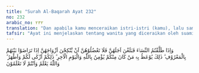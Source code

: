 ```yaml
---
title: "Surah Al-Baqarah Ayat 232"
no: 232
arabic_no: ٢٣٢
translation: "Dan apabila kamu menceraikan istri-istri (kamu), lalu sampai idahnya, maka jangan kamu halangi mereka menikah (lagi) dengan calon suaminya, apabila telah terjalin kecocokan di antara mereka dengan cara yang baik. Itulah yang dinasihatkan kepada orang-orang di antara kamu yang beriman kepada Allah dan hari akhir. Itu lebih suci bagimu dan lebih bersih. Dan Allah mengetahui, sedangkan kamu tidak mengetahui."
tafsir: "Ayat ini menjelaskan tentang wanita yang diceraikan oleh suaminya dan kemungkinan akan kawin lagi, baik dia akan kawin dengan bekas suaminya maupun dengan laki-laki lain. Dalam menanggapi ayat ini, para ulama fikih berselisih tentang siapa yang dimaksud oleh ayat tersebut, khususnya dalam kalimat \"janganlah kamu menghalang-halangi\".\n\nImam Syafi'i berpendapat bahwa larangan itu ditujukan kepada wali, berdasarkan hadis yang diriwayatkan oleh Imam al-Bukhari tentang Qasim Ma'qil bin Yasir. Ma'qil mempunyai seorang saudara perempuan yang dinikahi oleh Abibaddah. Kemudian ia dicerai oleh suaminya. Setelah selesai idahnya, Abibaddah merasa menyesal dan ingin kembali kepada bekas istrinya itu. Tetapi Ma'qil, sebagai wali, tidak menyetujuinya sehingga peristiwa ini diketahui oleh Rasulullah saw dan kemudian turunlah ayat di atas dan Ma'qil memperkenankan Abibaddah kembali kepada saudaranya.\n\nDari riwayat yang merupakan sebab turunnya ayat ini, jelas bahwa larangan itu ditujukan kepada wali. Seandainya larangan dalam ayat itu tidak ditujukan kepada wali, niscaya perempuan itu dapat menikah sendiri dan tidak perlu tertunda oleh sikap Ma'qil tersebut sebagai walinya.\n\nMaka jelas bahwa akad nikah tetap dilangsungkan oleh wali. Imam Hanafi berpendapat sebaliknya; larangan itu ditujukan bukan kepada wali tetapi kepada suami. Hal ini dapat terjadi bila bekas suami menghalangi bekas istrinya untuk kawin dengan orang lain. Dengan demikian ayat tersebut menurut Abu Hanifah tidak menunjukkan bahwa wali menjadi syarat sah akad pernikahan. Sebagaimana diketahui, Imam Abu Hanifah berpendapat bahwa wanita yang berstatus janda dapat melakukan akad nikah tanpa melalui wali.\n\nBaik wali atau pun bekas suami tidak boleh menghalang-halangi seorang perempuan yang akan kawin. Adat yang berlaku pada zaman jahiliah para wali terlalu mencampuri dengan cara sewenang-wenang soal perkawinan sehingga perempuan tidak mempunyai kebebasan dalam memilih calon suaminya, bahkan mereka dipaksa menikah dengan laki-laki yang tidak disukainya. Demikianlah ajaran Al-Qur'an mengenai hukum perkawinan, ajaran yang hanya dapat diterima oleh orang yang beriman kepada Allah dan hari kemudian, karena hanya orang yang berimanlah yang dapat menerima ajaran Allah dengan menyingkirkan keinginan hawa nafsu dalam mengekang kaum perempuan. \n\nKembali kepada ajaran Allah ini adalah suatu perbuatan yang baik dan terpuji, Allah Maha Mengetahui dan kamu tidak mengetahui."
---
```

وَاِذَا طَلَّقْتُمُ النِّسَاۤءَ فَبَلَغْنَ اَجَلَهُنَّ فَلَا تَعْضُلُوْهُنَّ اَنْ يَّنْكِحْنَ اَزْوَاجَهُنَّ اِذَا تَرَاضَوْا بَيْنَهُمْ بِالْمَعْرُوْفِ ۗ ذٰلِكَ يُوْعَظُ بِهٖ مَنْ كَانَ مِنْكُمْ يُؤْمِنُ بِاللّٰهِ وَالْيَوْمِ الْاٰخِرِ ۗ ذٰلِكُمْ اَزْكٰى لَكُمْ وَاَطْهَرُ ۗ وَاللّٰهُ يَعْلَمُ وَاَنْتُمْ لَا تَعْلَمُوْنَ 